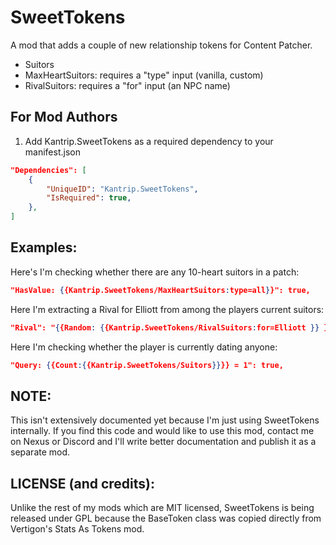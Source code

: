 # SweetTokens
A mod that adds a couple of new relationship tokens for Content Patcher.

* Suitors
* MaxHeartSuitors: requires a "type" input (vanilla, custom)
* RivalSuitors: requires a "for" input (an NPC name)

## For Mod Authors

1. Add Kantrip.SweetTokens as a required dependency to your manifest.json

```json
"Dependencies": [
    {
        "UniqueID": "Kantrip.SweetTokens",
        "IsRequired": true,
    },
]
```

## Examples:

Here's I'm checking whether there are any 10-heart suitors in a patch:
```json
"HasValue: {{Kantrip.SweetTokens/MaxHeartSuitors:type=all}}": true,
```

Here I'm extracting a Rival for Elliott from among the players current suitors:
```json
"Rival": "{{Random: {{Kantrip.SweetTokens/RivalSuitors:for=Elliott }} }}",
```

Here I'm checking whether the player is currently dating anyone:
```json
"Query: {{Count:{{Kantrip.SweetTokens/Suitors}}}} = 1": true,
```

## NOTE:
This isn't extensively documented yet because I'm just using SweetTokens internally. If you find this code and would like to use this mod, contact me on Nexus or Discord and I'll write better documentation and publish it as a separate mod.

## LICENSE (and credits):
Unlike the rest of my mods which are MIT licensed, SweetTokens is being released under GPL because the BaseToken class was copied directly from Vertigon's Stats As Tokens mod.